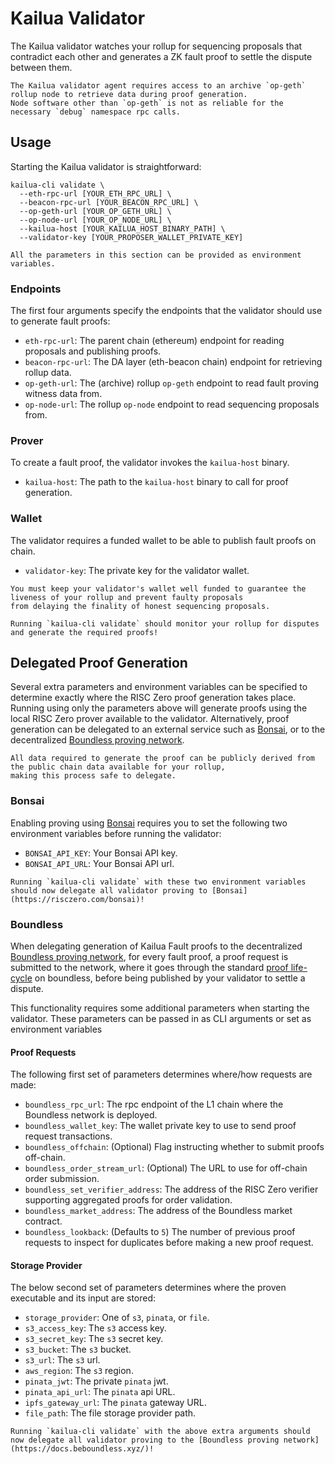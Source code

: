 # Kailua Validator

The Kailua validator watches your rollup for sequencing proposals that contradict each other and generates a ZK fault
proof to settle the dispute between them.

```admonish note
The Kailua validator agent requires access to an archive `op-geth` rollup node to retrieve data during proof generation.
Node software other than `op-geth` is not as reliable for the necessary `debug` namespace rpc calls.
```

## Usage

Starting the Kailua validator is straightforward:
```shell
kailua-cli validate \
  --eth-rpc-url [YOUR_ETH_RPC_URL] \
  --beacon-rpc-url [YOUR_BEACON_RPC_URL] \
  --op-geth-url [YOUR_OP_GETH_URL] \
  --op-node-url [YOUR_OP_NODE_URL] \
  --kailua-host [YOUR_KAILUA_HOST_BINARY_PATH] \
  --validator-key [YOUR_PROPOSER_WALLET_PRIVATE_KEY]
```

```admonish tip
All the parameters in this section can be provided as environment variables.
```

### Endpoints
The first four arguments specify the endpoints that the validator should use to generate fault proofs:
* `eth-rpc-url`: The parent chain (ethereum) endpoint for reading proposals and publishing proofs.
* `beacon-rpc-url`: The DA layer (eth-beacon chain) endpoint for retrieving rollup data.
* `op-geth-url`: The (archive) rollup `op-geth` endpoint to read fault proving witness data from.
* `op-node-url`: The rollup `op-node` endpoint to read sequencing proposals from.

### Prover
To create a fault proof, the validator invokes the `kailua-host` binary.
* `kailua-host`: The path to the `kailua-host` binary to call for proof generation.

### Wallet
The validator requires a funded wallet to be able to publish fault proofs on chain.
* `validator-key`: The private key for the validator wallet.

```admonish warning
You must keep your validator's wallet well funded to guarantee the liveness of your rollup and prevent faulty proposals
from delaying the finality of honest sequencing proposals.
```

```admonish success
Running `kailua-cli validate` should monitor your rollup for disputes and generate the required proofs!
```

## Delegated Proof Generation
Several extra parameters and environment variables can be specified to determine exactly where the RISC Zero proof
generation takes place.
Running using only the parameters above will generate proofs using the local RISC Zero prover available to the validator.
Alternatively, proof generation can be delegated to an external service such as [Bonsai](https://risczero.com/bonsai),
or to the decentralized [Boundless proving network](https://docs.beboundless.xyz/).

```admonish note
All data required to generate the proof can be publicly derived from the public chain data available for your rollup,
making this process safe to delegate.
```

### Bonsai
Enabling proving using [Bonsai](https://risczero.com/bonsai) requires you to set the following two environment variables before running the validator:
* `BONSAI_API_KEY`: Your Bonsai API key.
* `BONSAI_API_URL`: Your Bonsai API url.

```admonish success
Running `kailua-cli validate` with these two environment variables should now delegate all validator proving to [Bonsai](https://risczero.com/bonsai)!
```

### Boundless
When delegating generation of Kailua Fault proofs to the decentralized [Boundless proving network](https://docs.beboundless.xyz/),
for every fault proof, a proof request is submitted to the network, where it goes through the standard
[proof life-cycle](https://docs.beboundless.xyz/introduction/proof-lifecycle) on boundless, before being published by
your validator to settle a dispute.

This functionality requires some additional parameters when starting the validator.
These parameters can be passed in as CLI arguments or set as environment variables

#### Proof Requests
The following first set of parameters determines where/how requests are made:
* `boundless_rpc_url`: The rpc endpoint of the L1 chain where the Boundless network is deployed.
* `boundless_wallet_key`: The wallet private key to use to send proof request transactions.
* `boundless_offchain`: (Optional) Flag instructing whether to submit proofs off-chain.
* `boundless_order_stream_url`: (Optional) The URL to use for off-chain order submission.
* `boundless_set_verifier_address`: The address of the RISC Zero verifier supporting aggregated proofs for order validation.
* `boundless_market_address`: The address of the Boundless market contract.
* `boundless_lookback`: (Defaults to `5`) The number of previous proof requests to inspect for duplicates before making a new proof request.

#### Storage Provider
The below second set of parameters determines where the proven executable and its input are stored:
* `storage_provider`: One of `s3`, `pinata`, or `file`.
* `s3_access_key`: The `s3` access key.
* `s3_secret_key`: The `s3` secret key.
* `s3_bucket`: The `s3` bucket.
* `s3_url`: The `s3` url.
* `aws_region`: The `s3` region.
* `pinata_jwt`: The private `pinata` jwt.
* `pinata_api_url`: The `pinata` api URL.
* `ipfs_gateway_url`: The `pinata` gateway URL.
* `file_path`: The file storage provider path.

```admonish success
Running `kailua-cli validate` with the above extra arguments should now delegate all validator proving to the [Boundless proving network](https://docs.beboundless.xyz/)!
```
